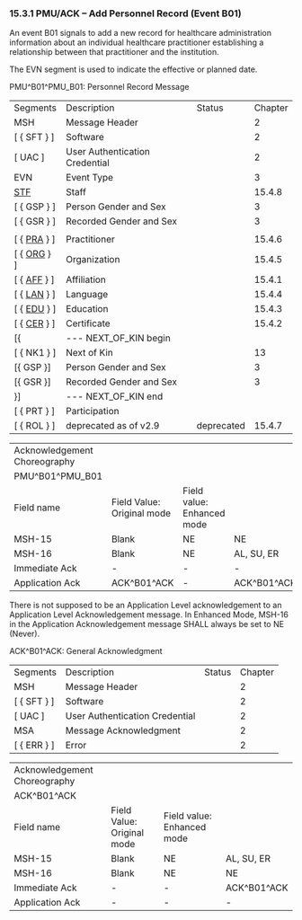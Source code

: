 ### 15.3.1 PMU/ACK – Add Personnel Record (Event B01)

An event B01 signals to add a new record for healthcare administration information about an individual healthcare practitioner establishing a relationship between that practitioner and the institution.

The EVN segment is used to indicate the effective or planned date.

PMU^B01^PMU_B01: Personnel Record Message

|     |     |     |     |
| --- | --- | --- | --- |
| Segments | Description | Status | Chapter |
| MSH | Message Header |  | 2 |
| [ \{ SFT } ] | Software |  | 2 |
| [ UAC ] | User Authentication Credential |  | 2 |
| EVN | Event Type |  | 3 |
| [STF](#_Hlt489344064) | Staff |  | 15.4.8 |
| [ \{ GSP } ] | Person Gender and Sex |  | 3 |
| [ \{ GSR } ] | Recorded Gender and Sex |  | 3 |
|  |  |  |  |
| [ \{ [PRA](#PRA) } ] | Practitioner |  | 15.4.6 |
| [ \{ [ORG](#ORG) } ] | Organization |  | 15.4.5 |
| [ \{ [AFF](#AFF) } ] | Affiliation |  | 15.4.1 |
| [ \{ [LAN](#LAN) } ] | Language |  | 15.4.4 |
| [ \{ [EDU](#EDU) } ] | Education |  | 15.4.3 |
| [ \{ [CER](#CER) } ] | Certificate |  | 15.4.2 |
| [\{ | --- NEXT_OF_KIN begin |  |  |
| [ \{ NK1 } ] | Next of Kin |  | 13 |
| [\{ GSP }] | Person Gender and Sex |  | 3 |
| [\{ GSR }] | Recorded Gender and Sex |  | 3 |
| }] | --- NEXT_OF_KIN end |  |  |
| [ \{ PRT } ] | Participation |  |  |
| [ \{ ROL } ] | deprecated as of v2.9 | deprecated | 15.4.7 |

|     |     |     |     |     |
| --- | --- | --- | --- | --- |
| Acknowledgement Choreography |  |  |  |  |
| PMU^B01^PMU_B01 |  |  |  |  |
| Field name | Field Value: Original mode | Field value: Enhanced mode |  |  |
| MSH-15 | Blank | NE | NE | AL, SU, ER |
| MSH-16 | Blank | NE | AL, SU, ER | AL, SU, ER |
| Immediate Ack | - | - | - | ACK^B01^ACK |
| Application Ack | ACK^B01^ACK | - | ACK^B01^ACK | ACK^B01^ACK |

There is not supposed to be an Application Level acknowledgement to an Application Level Acknowledgement message. In Enhanced Mode, MSH-16 in the Application Acknowledgement message SHALL always be set to NE (Never).

ACK^B01^ACK: General Acknowledgment

|     |     |     |     |
| --- | --- | --- | --- |
| Segments | Description | Status | Chapter |
| MSH | Message Header |  | 2 |
| [ \{ SFT } ] | Software |  | 2 |
| [ UAC ] | User Authentication Credential |  | 2 |
| MSA | Message Acknowledgment |  | 2 |
| [ \{ ERR } ] | Error |  | 2 |

|     |     |     |     |
| --- | --- | --- | --- |
| Acknowledgement Choreography |  |  |  |
| ACK^B01^ACK |  |  |  |
| Field name | Field Value: Original mode | Field value: Enhanced mode |  |
| MSH-15 | Blank | NE | AL, SU, ER |
| MSH-16 | Blank | NE | NE |
| Immediate Ack | - | - | ACK^B01^ACK |
| Application Ack | - | - | - |
